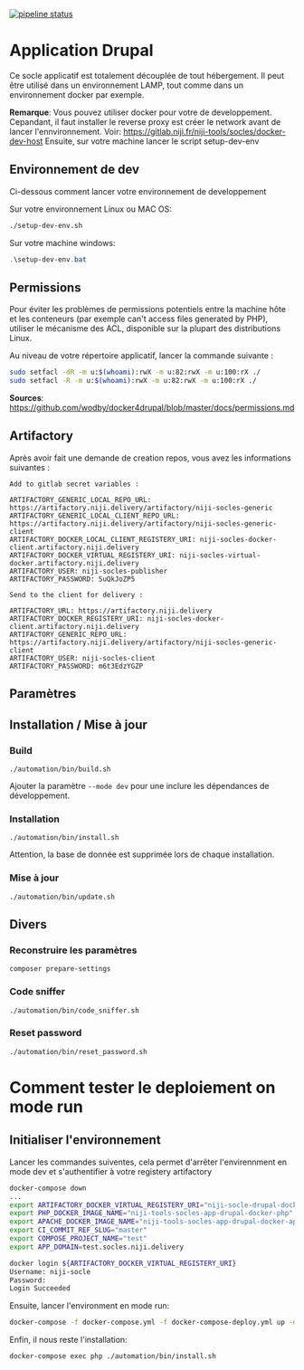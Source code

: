 [![pipeline status](https://gitlab.niji.fr/niji-tools/socles/app-drupal-docker/badges/master/pipeline.svg)](https://gitlab.niji.fr/niji-tools/socles/app-drupal-docker/commits/master)

# Application Drupal

Ce socle applicatif est totalement découplée de tout hébergement.
Il peut être utilisé dans un environnement LAMP, tout comme dans un environnement docker par exemple.

**Remarque**: Vous pouvez utiliser docker pour votre de developpement. Cepandant, il faut installer le reverse proxy est créer le network avant de lancer l'ennvironnement.
Voir: https://gitlab.niji.fr/niji-tools/socles/docker-dev-host
Ensuite, sur votre machine lancer le script setup-dev-env

## Environnement de dev

Ci-dessous comment lancer votre environnement de developpement

Sur votre environnement Linux ou MAC OS:

```bash
./setup-dev-env.sh
```

Sur votre machine windows:

```Powershell
.\setup-dev-env.bat
```

## Permissions

Pour éviter les problèmes de permissions potentiels entre la machine hôte et les conteneurs (par exemple can't access files generated by PHP), utiliser le mécanisme des ACL, disponible sur la plupart des distributions Linux.

Au niveau de votre répertoire applicatif, lancer la commande suivante :

```bash
sudo setfacl -dR -m u:$(whoami):rwX -m u:82:rwX -m u:100:rX ./
sudo setfacl -R -m u:$(whoami):rwX -m u:82:rwX -m u:100:rX ./
```


**Sources**: https://github.com/wodby/docker4drupal/blob/master/docs/permissions.md


## Artifactory

Après avoir fait une demande de creation repos, vous avez les informations suivantes :

```
Add to gitlab secret variables :

ARTIFACTORY_GENERIC_LOCAL_REPO_URL: https://artifactory.niji.delivery/artifactory/niji-socles-generic
ARTIFACTORY_GENERIC_LOCAL_CLIENT_REPO_URL: https://artifactory.niji.delivery/artifactory/niji-socles-generic-client
ARTIFACTORY_DOCKER_LOCAL_CLIENT_REGISTERY_URI: niji-socles-docker-client.artifactory.niji.delivery
ARTIFACTORY_DOCKER_VIRTUAL_REGISTERY_URI: niji-socles-virtual-docker.artifactory.niji.delivery
ARTIFACTORY_USER: niji-socles-publisher
ARTIFACTORY_PASSWORD: SuQkJoZP5

Send to the client for delivery :

ARTIFACTORY_URL: https://artifactory.niji.delivery
ARTIFACTORY_DOCKER_REGISTERY_URI: niji-socles-docker-client.artifactory.niji.delivery
ARTIFACTORY_GENERIC_REPO_URL: https://artifactory.niji.delivery/artifactory/niji-socles-generic-client
ARTIFACTORY_USER: niji-socles-client
ARTIFACTORY_PASSWORD: m6t3EdzYGZP
```

## Paramètres

## Installation / Mise à jour

### Build

`./automation/bin/build.sh`

Ajouter la paramètre `--mode dev` pour une inclure les dépendances de développement.

### Installation

`./automation/bin/install.sh`

Attention, la base de donnée est supprimée lors de chaque installation.

### Mise à jour

`./automation/bin/update.sh`

## Divers

### Reconstruire les paramètres

`composer prepare-settings`

### Code sniffer

`./automation/bin/code_sniffer.sh`

### Reset password

`./automation/bin/reset_password.sh`


# Comment tester le deploiement on mode run

## Initialiser l'environnement


Lancer les commandes suiventes, cela permet d'arrêter l'envirennment en mode dev et s'authentifier à votre registery artifactory

```bash
docker-compose down
...
export ARTIFACTORY_DOCKER_VIRTUAL_REGISTERY_URI="niji-socle-drupal-docker.artifactory.niji.delivery"
export PHP_DOCKER_IMAGE_NAME="niji-tools-socles-app-drupal-docker-php"
export APACHE_DOCKER_IMAGE_NAME="niji-tools-socles-app-drupal-docker-apache"
export CI_COMMIT_REF_SLUG="master"
export COMPOSE_PROJECT_NAME="test"
export APP_DOMAIN=test.socles.niji.delivery

docker login ${ARTIFACTORY_DOCKER_VIRTUAL_REGISTERY_URI}
Username: niji-socle
Password:
Login Succeeded
```

Ensuite, lancer l'environment en mode run:

```bash
docker-compose -f docker-compose.yml -f docker-compose-deploy.yml up -d
```

Enfin, il nous reste l'installation:

```bash
docker-compose exec php ./automation/bin/install.sh
```
